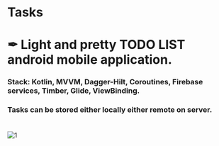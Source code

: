 # Tasks
# ✒ Light and pretty TODO LIST android mobile application.
### Stack: Kotlin, MVVM, Dagger-Hilt, Coroutines, Firebase services, Timber, Glide, ViewBinding.
### Tasks can be stored either locally either remote on server.
# 

![1](https://firebasestorage.googleapis.com/v0/b/light-tasks.appspot.com/o/screenshots%2F2.jpg?alt=media&token=da7e0424-0f37-43af-b5ab-5656dcfdc20d)
